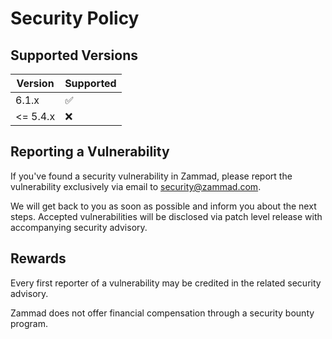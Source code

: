 # Security Policy

## Supported Versions

| Version  | Supported          |
| -------- | ------------------ |
| 6.1.x    | :white_check_mark: |
| <= 5.4.x | :x:                |

## Reporting a Vulnerability

If you've found a security vulnerability in Zammad,
please report the vulnerability exclusively via email
to [security@zammad.com](mailto:security@zammad.com).

We will get back to you as soon as possible and inform
you about the next steps. Accepted vulnerabilities will
be disclosed via patch level release with accompanying
security advisory.

## Rewards

Every first reporter of a vulnerability may be credited
in the related security advisory.

Zammad does not offer financial compensation through a
security bounty program.
